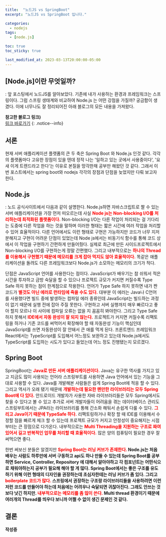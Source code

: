 ```yaml
---
title:  "노드JS vs SpringBoot"
excerpt: "노드JS vs SpringBoot 입니다."

categories:
  - nodejs
tags:
  - [node.js]

toc: true
toc_sticky: true

last_modified_at: 2023-03-13T20:00:00-05:00
---
```


## [Node.js]이란 무엇일까?
: 앞 포스팅에서 노드JS를 알아보았다. 기존에 내가 사용하는 환경과 프레임워크는 스프링이다. 그럼 스프링 생태계와 비교하여 Node.js 는 어떤 강점을 가질까? 궁금함이 생겼다. 이에 너무나도 잘 정리되어진 아래 블로그의 모든 내용을 가져왔다.

**참고한 블로그 링크)**  
[링크 바로가기]([https://hanamon.kr/nodejs-%EA%B0%9C%EB%85%90-%EC%9D%B4%ED%95%B4%ED%95%98%EA%B8%B0/](https://selfish-developer.com/entry/Nodejs-vs-Spring-Boot))
{: .notice--info}


## 서론
현재 서버 애플리케이션 플랫폼의 큰 두 축은 Spring Boot 와 Node.js 인것 같다. 
각각의 플랫폼마다 고유한 장점이 있을 텐데 정작 나는 '일하고 있는 곳에서 사용중이다', 
'요새 이게 트렌드라고 한다'는 이유로 본질을 망각한채 공부만 해왔던 것 같다. 
그래서 이번 포스트에서는 spring boot와 nodejs 각각의 장점과 단점을 늦었지만 다뤄 보고자 한다.


## Node.js
: 노드 공식사이트에서 다음과 같이 설명한다.
Node.js하면 자바스크립트로 짤 수 있는 서버 애플리케이션을 가장 먼저 떠오르는데 사실 <span style="color:red"><b>Node js는 Non-blocking I/O를 처리하는데 최적화된 플랫폼이다.</b></span>
Non-blocking I/O는 다른 작업이 처리되는 걸 기다리는 도중에 다른 작업을 하는 것을 말하며 이러한 형태는 짧은 시간에 여러 작업을 처리할 수 있어 효율적이다. 
다른 언어에서도 이런 형태로 구현은 가능하지만 코드가 너무 지저분해지고 구현이 어려운 단점이 있었는데 Node js에서는 비동기식 함수를 통해 코드 상에서 이 작업을 구현하기 간편하게 만들어줬다. 
실제로 최근에 만든 사이드프로젝트에서 Non-blocking I/O를 구현하는게 정말 간편했다. 
그리고 내부적으로는 <span style="color:red"><b>하나의 Thread를 이용해서 구현했기 때문에 메모리를 크게 잡아 먹지도 않아 효율적이다.</b></span> 
똑같은 애플리케이션을 돌려도 다른 프레임워크보다 Node.js가 소모하는 메모리의 크기가 적다.  
  
단점은 JavaScript 언어를 사용한다는 점이다. JavaScript가 배우기는 참 쉬워서 적은 시간을 투자하고 금방 숙달을 할 수 있으나 
프로젝트 규모가 커지면 커질수록 Type Safe 하지 못하는 점이 한계점으로 작용한다. 언어가 Type Safe 하지 못하면 내가 짠 코드가 <span style="color:red"><b>별것도 아닌 에러로 런타임에 죽을 수도 있다.</b></span> 
대부분 이 에러는 Java나 C언어 를 사용했다면 빌드 중에 발생하는 컴파일 에러 종류인데 JavaScript는 빌드하는 과정이 없기 때문에 실행 전에 잡아 주질 못한다. 
구현하고 서버 실행까지 매우 빠르다고 좋아 할지 모르나 이 사이에 컴파일 오류는 없을 지 꼼꼼히 봐야한다. 그리고 Type Safe하지 못해서 <span style="color:red"><b>IDE에서 자동 완성이 잘 되지 않는다.</b></span> 
프로젝트가 커지면 커질수록 리팩토링을 하거나 기존 코드를 써먹어서 확장해야 할 때 자동완성 기능이 핵심인데 JavaScript를 쓰면 자동완성이 잘 안돼서 큰 애를 먹게 된다. 
프론트엔드 프레임워크 React에서는 TypeScript를 도입해서 어느정도 보완하고 있는데 Node.js에서도 TypeScript를 도입하는 시도가 있다고 들었는데 어느 정도 진행됐는지 모르겠다. 


## Spring Boot
SpringBoot는 <span style="color:red"><b>Java로 만든 서버 애플리케이션이다.</b></span> 
Java는 유구한 역사를 가지고 있고 지금도 많이 사용되는 언어라 스프링부트를 사용하면 Java 언어에서 있는 기능을 그대로 사용할 수 있다. 
Java를 개발해본 사람들은 쉽게 Spring Boot에 적응 할 수 있다. 그리고 역사가 오래 됐기 때문에 <span style="color:red"><b>개발하는데 필요한 왠만한 라이브러리는 모두 Spring Boot에 다 있다.</b></span> 
안드로이드 개발자가 사용한 자바 라이브러리들은 모두 Spring에서도 찾을 수 있다고 볼 수 있고 
추가로 서버 개발자들이 어려움을 겪는 데이터베이스 관리도 스프링부트에서는 JPA라는 라이브러리를 통해 간소화 해둬서 손쉽게 다룰 수 있다. 
<span style="color:red"><b>그리고 Java이기 때문에 TypeSafe 하다.</b></span> 리팩토링하거나 확장 할 때 IDE를 이용해서 수정할 점을 빠르게 체크 할 수 있는데 프로젝트 규모가 커지고 안정성이 중요해지는 시점부터는 큰 장점으로 다가온다.
내부적으로는 <span style="color:red"><b>Multi Threading을 지원하는 구조로 짜여있어서 길고 반복적인 업무를 처리할 때 효율적이다.</b></span> 많은 양의 컴퓨팅이 필요한 경우 잘 써먹으면 좋다.  
  
한번 써보신 분들은 알겠지만 <span style="color:red"><b>Spring Boot는 러닝 커브가 존재한다.<b></span> 
Node.js는 처음 배우는 사람도 하루만에 서버 구동하고 api도 하나 만들 수 있는데 Spring Boot를 공부하면 Service, Controller, Repository 에 대해서 알아야하고 
각 컴포넌트는 어떤식으로 채워야하는지 공부가 필요해 해야 할 게 많다. 
Spring Boot에서는 좋은 구조를 유도하기 위해 이런 형태의 디자인을 권장하는데 초심자한테는 러닝 커브가 좀 있다. 
그리고 <span style="color:red"><b>boilerplate 코드가 많다.</b></span> 스프링에서 권장하는 구조랑 라이브러리들을 사용하려면 이런 저런 코드를 만들어야 하는데 처음에는 어려우나 숙달되면 귀찮아진다. 
그래도 안쓰는 것 보다 낫긴 하지만. <span style="color:red"><b>내부적으로는 메모리를 좀 많이 쓴다.</b></span> Multi thread 환경이기 때문에 여러개의 Thread를 띄우다 보니까 어쩔 수 없이 생긴 문제인 것 같다. 


## 결론
작성중

